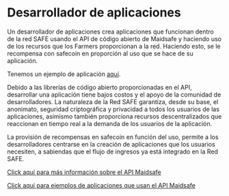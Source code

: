 # Desarrollador de aplicaciones

Un desarrollador de aplicaciones crea aplicaciones que funcionan dentro de la red SAFE usando el API de código abierto de Maidsafe y haciendo uso de los recursos que los Farmers proporcionan a la red. Haciendo esto, se le recompensa con safecoin en proporción al uso que se hace de su aplicación.

Tenemos un ejemplo de aplicación [aquí]([url]http://blog.maidsafe.net/2014/04/21/safe-network-sample-app-features/[/url]).

Debido a las librerías de código abierto proporcionadas en el API, desarrollar una aplicación tiene bajos costos y el apoyo de la comunidad de desarrolladores. La naturaleza de la Red SAFE garantiza, desde su base, el anonimato, seguridad criptográfica y privacidad a todos los usuarios de las aplicaciones, asimismo también proporciona recursos descentralizados que reaccionan en tiempo real a la demanda de los usuarios de la aplicación.

La provisión de recompensas en safecoin en función del uso, permite a los desarrolladores centrarse en la creación de aplicaciones que los usuarios necesiten, a sabiendas que el flujo de ingresos ya está integrado en la Red SAFE.

[Click aquí para más información sobre el API Maidsafe](https://github.com/maidsafe/MaidSafe-API/wiki)

[Click aquí para ejemplos de aplicaciones que usan el API Maidsafe](http://maidsafe.net/maidsafe-examples/)





